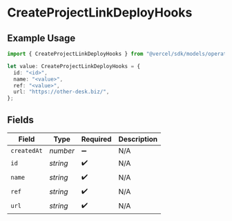 # CreateProjectLinkDeployHooks

## Example Usage

```typescript
import { CreateProjectLinkDeployHooks } from "@vercel/sdk/models/operations/createproject.js";

let value: CreateProjectLinkDeployHooks = {
  id: "<id>",
  name: "<value>",
  ref: "<value>",
  url: "https://other-desk.biz/",
};
```

## Fields

| Field              | Type               | Required           | Description        |
| ------------------ | ------------------ | ------------------ | ------------------ |
| `createdAt`        | *number*           | :heavy_minus_sign: | N/A                |
| `id`               | *string*           | :heavy_check_mark: | N/A                |
| `name`             | *string*           | :heavy_check_mark: | N/A                |
| `ref`              | *string*           | :heavy_check_mark: | N/A                |
| `url`              | *string*           | :heavy_check_mark: | N/A                |